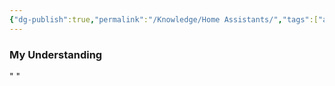 ```yaml
---
{"dg-publish":true,"permalink":"/Knowledge/Home Assistants/","tags":["automation/home"]}
---
```


### My Understanding
" "